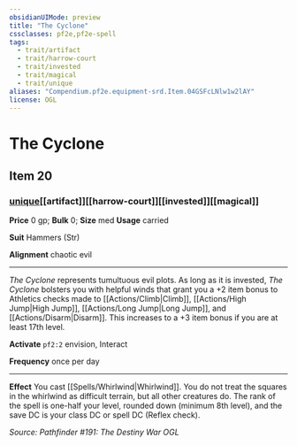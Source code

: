 ```yaml
---
obsidianUIMode: preview
title: "The Cyclone"
cssclasses: pf2e,pf2e-spell
tags:
  - trait/artifact
  - trait/harrow-court
  - trait/invested
  - trait/magical
  - trait/unique
aliases: "Compendium.pf2e.equipment-srd.Item.04GSFcLNlw1w2lAY"
license: OGL
---
```

# The Cyclone
## Item 20
### [unique](unique "Unique Rarity Trait")[[artifact]][[harrow-court]][[invested]][[magical]]


**Price** 0 gp; 
**Bulk** 0; **Size** med
**Usage** carried

**Suit** Hammers (Str)

**Alignment** chaotic evil

* * *

_The Cyclone_ represents tumultuous evil plots. As long as it is invested, _The Cyclone_ bolsters you with helpful winds that grant you a +2 item bonus to Athletics checks made to [[Actions/Climb|Climb]], [[Actions/High Jump|High Jump]], [[Actions/Long Jump|Long Jump]], and [[Actions/Disarm|Disarm]]. This increases to a +3 item bonus if you are at least 17th level.

**Activate** `pf2:2` envision, Interact

**Frequency** once per day

* * *

**Effect** You cast [[Spells/Whirlwind|Whirlwind]]. You do not treat the squares in the whirlwind as difficult terrain, but all other creatures do. The rank of the spell is one-half your level, rounded down (minimum 8th level), and the save DC is your class DC or spell DC (Reflex check).

*Source: Pathfinder #191: The Destiny War*
*OGL*